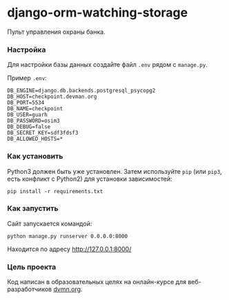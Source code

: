 # django-orm-watching-storage
Пульт управления охраны банка.

### Настройка
Для настройки базы данных создайте файл `.env` рядом с `manage.py`.

Пример `.env`:
```
DB_ENGINE=django.db.backends.postgresql_psycopg2
DB_HOST=checkpoint.devman.org
DB_PORT=5534
DB_NAME=checkpoint
DB_USER=guarh
DB_PASSWORD=osim3
DB_DEBUG=false
DB_SECRET_KEY=sdf3fdsf3
DB_ALLOWED_HOSTS=*
```

### Как установить

Python3 должен быть уже установлен. 
Затем используйте `pip` (или `pip3`, есть конфликт с Python2) для установки зависимостей:
```
pip install -r requirements.txt
```

### Как запустить
Сайт запускается командой:
```
python manage.py runserver 0.0.0.0:8000
```
Находится по адресу http://127.0.0.1:8000/
### Цель проекта

Код написан в  образовательных целях на онлайн-курсе для веб-разработчиков [dvmn.org](https://dvmn.org/).

